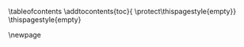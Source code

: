 \tableofcontents 
\addtocontents{toc}{
\protect\thispagestyle{empty}} 
\thispagestyle{empty} 

\newpage
